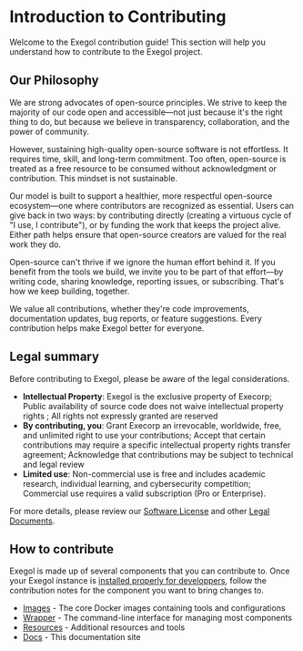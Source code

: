 # Introduction to Contributing

Welcome to the Exegol contribution guide! This section will help you understand how to contribute to the Exegol project.

## Our Philosophy

We are strong advocates of open-source principles. We strive to keep the majority of our code open and accessible—not just because it's the right thing to do, but because we believe in transparency, collaboration, and the power of community.

However, sustaining high-quality open-source software is not effortless. It requires time, skill, and long-term commitment. Too often, open-source is treated as a free resource to be consumed without acknowledgment or contribution. This mindset is not sustainable.

Our model is built to support a healthier, more respectful open-source ecosystem—one where contributors are recognized as essential. Users can give back in two ways: by contributing directly (creating a virtuous cycle of "I use, I contribute"), or by funding the work that keeps the project alive. Either path helps ensure that open-source creators are valued for the real work they do.

Open-source can't thrive if we ignore the human effort behind it. If you benefit from the tools we build, we invite you to be part of that effort—by writing code, sharing knowledge, reporting issues, or subscribing. That's how we keep building, together.

We value all contributions, whether they're code improvements, documentation updates, bug reports, or feature suggestions. Every contribution helps make Exegol better for everyone.

## Legal summary

Before contributing to Exegol, please be aware of the legal considerations.

- **Intellectual Property**: Exegol is the exclusive property of Execorp; Public availability of source code does not waive intellectual property rights ; All rights not expressly granted are reserved
- **By contributing, you**: Grant Execorp an irrevocable, worldwide, free, and unlimited right to use your contributions; Accept that certain contributions may require a specific intellectual property rights transfer agreement; Acknowledge that contributions may be subject to technical and legal review
- **Limited use**: Non-commercial use is free and includes academic research, individual learning, and cybersecurity competition; Commercial use requires a valid subscription (Pro or Enterprise).

For more details, please review our [Software License](/legal/software-license) and other [Legal Documents](/legal/summary).

## How to contribute

Exegol is made up of several components that you can contribute to. Once your Exegol instance is [installed properly for developpers](/contribute/install), follow the contribution notes for the component you want to bring changes to.

- [Images](/contribute/images) - The core Docker images containing tools and configurations
- [Wrapper](/contribute/wrapper) - The command-line interface for managing most components
- [Resources](/contribute/resources) - Additional resources and tools
- [Docs](/contribute/docs) - This documentation site